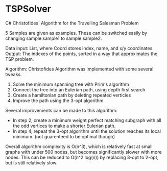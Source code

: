 # TSPSolver
C# Christofides' Algorithm for the Travelling Salesman Problem

5 Samples are given as examples.
These can be switched easily by changing sample.sample1 to sample.sample2.

Data input: List<Coord>, where Coord stores index, name, and x/y coordinates.
Output: The indexes of the points, sorted in a way that approximates the TSP problem.

Algorithm:
Christofides Algorithm was implemented with some several tweaks.
1. Solve the minimum spanning tree with Prim's algorithm
2. Connect the tree into an Eulerian path, using depth first search
3. Create a hamiltonian path by deleting repeated verticies
4. Improve the path using the 3-opt algorithm

Several improvements can be made to this algorithm:
- In step 2, create a minimum weight perfect matching subgraph with all the odd vertices to make a shorter Eulerian path.
- In step 4, repeat the 3-opt algorithm until the solution reaches its local minimum. (not guarenteed to be optimal though)

Overall algorithm complexity is O(n^3), which is relatively fast at small graphs with under 500 nodes, but becomes significantly slower with more nodes.
This can be reduced to O(n^2 log(n)) by replacing 3-opt to 2-opt, but is still relatively slow.
